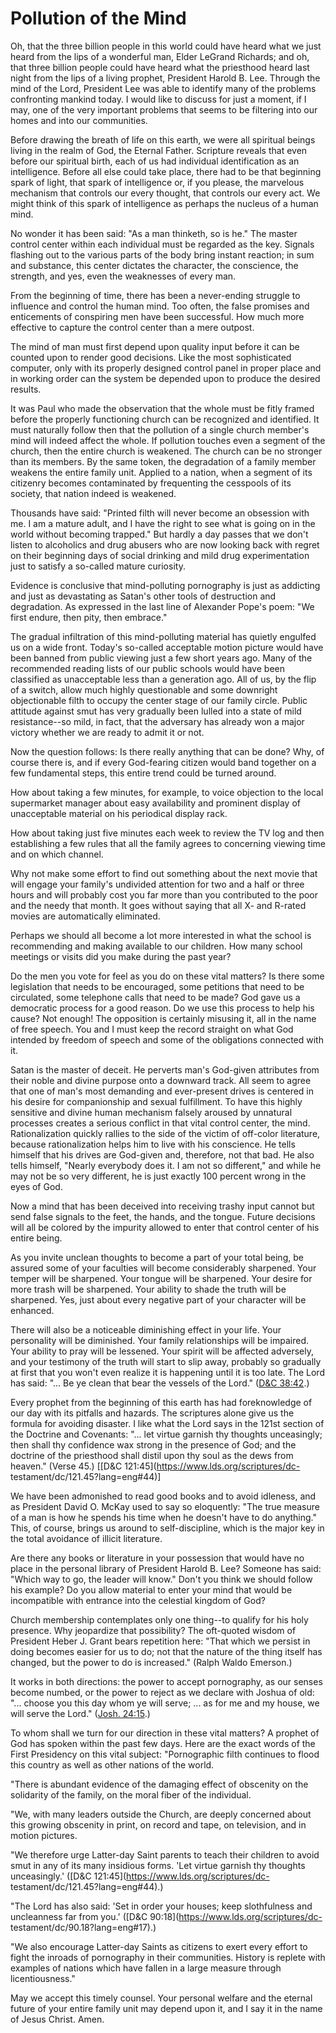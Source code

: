 # Pollution of the Mind

Oh, that the three billion people in this world could have heard what we just
heard from the lips of a wonderful man, Elder LeGrand Richards; and oh, that
three billion people could have heard what the priesthood heard last night
from the lips of a living prophet, President Harold B. Lee. Through the mind
of the Lord, President Lee was able to identify many of the problems
confronting mankind today. I would like to discuss for just a moment, if I
may, one of the very important problems that seems to be filtering into our
homes and into our communities.

Before drawing the breath of life on this earth, we were all spiritual beings
living in the realm of God, the Eternal Father. Scripture reveals that even
before our spiritual birth, each of us had individual identification as an
intelligence. Before all else could take place, there had to be that beginning
spark of light, that spark of intelligence or, if you please, the marvelous
mechanism that controls our every thought, that controls our every act. We
might think of this spark of intelligence as perhaps the nucleus of a human
mind.

No wonder it has been said: "As a man thinketh, so is he." The master control
center within each individual must be regarded as the key. Signals flashing
out to the various parts of the body bring instant reaction; in sum and
substance, this center dictates the character, the conscience, the strength,
and yes, even the weaknesses of every man.

From the beginning of time, there has been a never-ending struggle to
influence and control the human mind. Too often, the false promises and
enticements of conspiring men have been successful. How much more effective to
capture the control center than a mere outpost.

The mind of man must first depend upon quality input before it can be counted
upon to render good decisions. Like the most sophisticated computer, only with
its properly designed control panel in proper place and in working order can
the system be depended upon to produce the desired results.

It was Paul who made the observation that the whole must be fitly framed
before the properly functioning church can be recognized and identified. It
must naturally follow then that the pollution of a single church member's mind
will indeed affect the whole. If pollution touches even a segment of the
church, then the entire church is weakened. The church can be no stronger than
its members. By the same token, the degradation of a family member weakens the
entire family unit. Applied to a nation, when a segment of its citizenry
becomes contaminated by frequenting the cesspools of its society, that nation
indeed is weakened.

Thousands have said: "Printed filth will never become an obsession with me. I
am a mature adult, and I have the right to see what is going on in the world
without becoming trapped." But hardly a day passes that we don't listen to
alcoholics and drug abusers who are now looking back with regret on their
beginning days of social drinking and mild drug experimentation just to
satisfy a so-called mature curiosity.

Evidence is conclusive that mind-polluting pornography is just as addicting
and just as devastating as Satan's other tools of destruction and degradation.
As expressed in the last line of Alexander Pope's poem: "We first endure, then
pity, then embrace."

The gradual infiltration of this mind-polluting material has quietly engulfed
us on a wide front. Today's so-called acceptable motion picture would have
been banned from public viewing just a few short years ago. Many of the
recommended reading lists of our public schools would have been classified as
unacceptable less than a generation ago. All of us, by the flip of a switch,
allow much highly questionable and some downright objectionable filth to
occupy the center stage of our family circle. Public attitude against smut has
very gradually been lulled into a state of mild resistance--so mild, in fact,
that the adversary has already won a major victory whether we are ready to
admit it or not.

Now the question follows: Is there really anything that can be done? Why, of
course there is, and if every God-fearing citizen would band together on a few
fundamental steps, this entire trend could be turned around.

How about taking a few minutes, for example, to voice objection to the local
supermarket manager about easy availability and prominent display of
unacceptable material on his periodical display rack.

How about taking just five minutes each week to review the TV log and then
establishing a few rules that all the family agrees to concerning viewing time
and on which channel.

Why not make some effort to find out something about the next movie that will
engage your family's undivided attention for two and a half or three hours and
will probably cost you far more than you contributed to the poor and the needy
that month. It goes without saying that all X- and R-rated movies are
automatically eliminated.

Perhaps we should all become a lot more interested in what the school is
recommending and making available to our children. How many school meetings or
visits did you make during the past year?

Do the men you vote for feel as you do on these vital matters? Is there some
legislation that needs to be encouraged, some petitions that need to be
circulated, some telephone calls that need to be made? God gave us a
democratic process for a good reason. Do we use this process to help his
cause? Not enough! The opposition is certainly misusing it, all in the name of
free speech. You and I must keep the record straight on what God intended by
freedom of speech and some of the obligations connected with it.

Satan is the master of deceit. He perverts man's God-given attributes from
their noble and divine purpose onto a downward track. All seem to agree that
one of man's most demanding and ever-present drives is centered in his desire
for companionship and sexual fulfillment. To have this highly sensitive and
divine human mechanism falsely aroused by unnatural processes creates a
serious conflict in that vital control center, the mind. Rationalization
quickly rallies to the side of the victim of off-color literature, because
rationalization helps him to live with his conscience. He tells himself that
his drives are God-given and, therefore, not that bad. He also tells himself,
"Nearly everybody does it. I am not so different," and while he may not be so
very different, he is just exactly 100 percent wrong in the eyes of God.

Now a mind that has been deceived into receiving trashy input cannot but send
false signals to the feet, the hands, and the tongue. Future decisions will
all be colored by the impurity allowed to enter that control center of his
entire being.

As you invite unclean thoughts to become a part of your total being, be
assured some of your faculties will become considerably sharpened. Your temper
will be sharpened. Your tongue will be sharpened. Your desire for more trash
will be sharpened. Your ability to shade the truth will be sharpened. Yes,
just about every negative part of your character will be enhanced.

There will also be a noticeable diminishing effect in your life. Your
personality will be diminished. Your family relationships will be impaired.
Your ability to pray will be lessened. Your spirit will be affected adversely,
and your testimony of the truth will start to slip away, probably so gradually
at first that you won't even realize it is happening until it is too late. The
Lord has said: "... Be ye clean that bear the vessels of the Lord." ([D&amp;C
38:42](https://www.lds.org/scriptures/dc-testament/dc/38.42?lang=eng#41).)

Every prophet from the beginning of this earth has had foreknowledge of our
day with its pitfalls and hazards. The scriptures alone give us the formula
for avoiding disaster. I like what the Lord says in the 121st section of the
Doctrine and Covenants: "... let virtue garnish thy thoughts unceasingly; then
shall thy confidence wax strong in the presence of God; and the doctrine of
the priesthood shall distil upon thy soul as the dews from heaven." (Verse
45.) [[D&amp;C 121:45](https://www.lds.org/scriptures/dc-
testament/dc/121.45?lang=eng#44)]

We have been admonished to read good books and to avoid idleness, and as
President David O. McKay used to say so eloquently: "The true measure of a man
is how he spends his time when he doesn't have to do anything." This, of
course, brings us around to self-discipline, which is the major key in the
total avoidance of illicit literature.

Are there any books or literature in your possession that would have no place
in the personal library of President Harold B. Lee? Someone has said: "Which
way to go, the leader will know." Don't you think we should follow his
example? Do you allow material to enter your mind that would be incompatible
with entrance into the celestial kingdom of God?

Church membership contemplates only one thing--to qualify for his holy
presence. Why jeopardize that possibility? The oft-quoted wisdom of President
Heber J. Grant bears repetition here: "That which we persist in doing becomes
easier for us to do; not that the nature of the thing itself has changed, but
the power to do is increased." (Ralph Waldo Emerson.)

It works in both directions: the power to accept pornography, as our senses
become numbed, or the power to reject as we declare with Joshua of old: "...
choose you this day whom ye will serve; ... as for me and my house, we will
serve the Lord." ([Josh.
24:15](https://www.lds.org/scriptures/ot/josh/24.15?lang=eng#14).)

To whom shall we turn for our direction in these vital matters? A prophet of
God has spoken within the past few days. Here are the exact words of the First
Presidency on this vital subject: "Pornographic filth continues to flood this
country as well as other nations of the world.

"There is abundant evidence of the damaging effect of obscenity on the
solidarity of the family, on the moral fiber of the individual.

"We, with many leaders outside the Church, are deeply concerned about this
growing obscenity in print, on record and tape, on television, and in motion
pictures.

"We therefore urge Latter-day Saint parents to teach their children to avoid
smut in any of its many insidious forms. 'Let virtue garnish thy thoughts
unceasingly.' ([D&amp;C 121:45](https://www.lds.org/scriptures/dc-
testament/dc/121.45?lang=eng#44).)

"The Lord has also said: 'Set in order your houses; keep slothfulness and
uncleanness far from you.' ([D&amp;C 90:18](https://www.lds.org/scriptures/dc-
testament/dc/90.18?lang=eng#17).)

"We also encourage Latter-day Saints as citizens to exert every effort to
fight the inroads of pornography in their communities. History is replete with
examples of nations which have fallen in a large measure through
licentiousness."

May we accept this timely counsel. Your personal welfare and the eternal
future of your entire family unit may depend upon it, and I say it in the name
of Jesus Christ. Amen.

